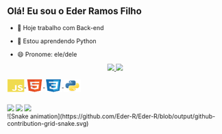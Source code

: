 ## Olá! Eu sou o Eder Ramos Filho

- 🔭 Hoje trabalho com Back-end

- 🌱 Estou aprendendo Python

- 😄 Pronome: ele/dele
<div align="center">
  <a href="https://github.com/Eder-R">
    <img height="180em" src="https://github-readme-stats.vercel.app/api?username=Eder-R&show_icons=true&theme=dracula&include_all_commits=true&count_private=true"/>
    <img height="180em" src="https://github-readme-stats.vercel.app/api/top-langs/?username=Eder-R&layout=compact&langs_count=7&theme=dracula"/>
</div>
<div style="display: inline_block"><br>
  <img align="center" alt="Eder-R-Js" height="30" width="40" src="https://raw.githubusercontent.com/devicons/devicon/master/icons/javascript/javascript-plain.svg">
  <img align="center" alt="Eder-R-HTML" height="30" width="40" src="https://raw.githubusercontent.com/devicons/devicon/master/icons/html5/html5-original.svg">
  <img align="center" alt="Eder-R-CSS" height="30" width="40" src="https://raw.githubusercontent.com/devicons/devicon/master/icons/css3/css3-original.svg">
  <img align="center" alt="Eder-R-Python" height="30" width="40" src="https://raw.githubusercontent.com/devicons/devicon/master/icons/python/python-original.svg">
</div>
 
##
  
<div>
  <a href="https://instagram.com/https://www.instagram.com/eder_ramos_filho/" target="_blank"><img src="https://img.shields.io/badge/-Instagram-%23E4405F?style=for-the-badge&logo=instagram&logoColor=white" target="_blank"></a>
  <a href = "mailto:ramos.ederfilho@gmail.com"><img src="https://img.shields.io/badge/-Gmail-%23333?style=for-the-badge&logo=gmail&logoColor=white" target="_blank"></a>
  <a href="https://www.linkedin.com/in/ederramosfilho/" target="_blank"><img src="https://img.shields.io/badge/-LinkedIn-%230077B5?style=for-the-badge&logo=linkedin&logoColor=white" target="_blank"></a>
  
</div>
![Snake animation](https://github.com/Eder-R/Eder-R/blob/output/github-contribution-grid-snake.svg)
  
